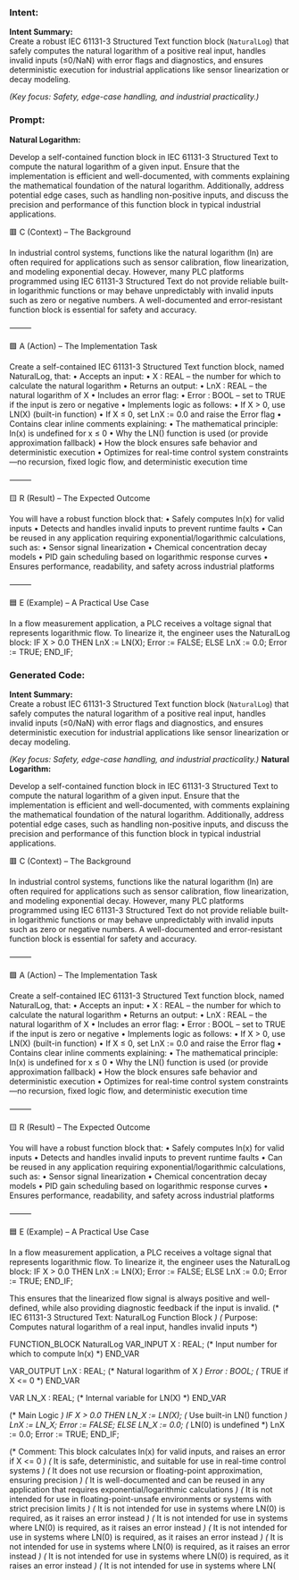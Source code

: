 ### Intent:
**Intent Summary:**  
Create a robust IEC 61131-3 Structured Text function block (`NaturalLog`) that safely computes the natural logarithm of a positive real input, handles invalid inputs (≤0/NaN) with error flags and diagnostics, and ensures deterministic execution for industrial applications like sensor linearization or decay modeling.  

*(Key focus: Safety, edge-case handling, and industrial practicality.)*

### Prompt:
**Natural Logarithm:**

Develop a self-contained function block in IEC 61131-3 Structured Text to compute the natural logarithm of a given input. Ensure that the implementation is efficient and well-documented, with comments explaining the mathematical foundation of the natural logarithm. Additionally, address potential edge cases, such as handling non-positive inputs, and discuss the precision and performance of this function block in typical industrial applications.

🟥 C (Context) – The Background

In industrial control systems, functions like the natural logarithm (ln) are often required for applications such as sensor calibration, flow linearization, and modeling exponential decay. However, many PLC platforms programmed using IEC 61131-3 Structured Text do not provide reliable built-in logarithmic functions or may behave unpredictably with invalid inputs such as zero or negative numbers. A well-documented and error-resistant function block is essential for safety and accuracy.

⸻

🟩 A (Action) – The Implementation Task

Create a self-contained IEC 61131-3 Structured Text function block, named NaturalLog, that:
	•	Accepts an input:
	•	X : REAL – the number for which to calculate the natural logarithm
	•	Returns an output:
	•	LnX : REAL – the natural logarithm of X
	•	Includes an error flag:
	•	Error : BOOL – set to TRUE if the input is zero or negative
	•	Implements logic as follows:
	•	If X > 0, use LN(X) (built-in function)
	•	If X ≤ 0, set LnX := 0.0 and raise the Error flag
	•	Contains clear inline comments explaining:
	•	The mathematical principle: ln(x) is undefined for x ≤ 0
	•	Why the LN() function is used (or provide approximation fallback)
	•	How the block ensures safe behavior and deterministic execution
	•	Optimizes for real-time control system constraints—no recursion, fixed logic flow, and deterministic execution time

⸻

🟨 R (Result) – The Expected Outcome

You will have a robust function block that:
	•	Safely computes ln(x) for valid inputs
	•	Detects and handles invalid inputs to prevent runtime faults
	•	Can be reused in any application requiring exponential/logarithmic calculations, such as:
	•	Sensor signal linearization
	•	Chemical concentration decay models
	•	PID gain scheduling based on logarithmic response curves
	•	Ensures performance, readability, and safety across industrial platforms

⸻

🟦 E (Example) – A Practical Use Case

In a flow measurement application, a PLC receives a voltage signal that represents logarithmic flow. To linearize it, the engineer uses the NaturalLog block:
IF X > 0.0 THEN
    LnX := LN(X);
    Error := FALSE;
ELSE
    LnX := 0.0;
    Error := TRUE;
END_IF;

### Generated Code:
**Intent Summary:**  
Create a robust IEC 61131-3 Structured Text function block (`NaturalLog`) that safely computes the natural logarithm of a positive real input, handles invalid inputs (≤0/NaN) with error flags and diagnostics, and ensures deterministic execution for industrial applications like sensor linearization or decay modeling.  

*(Key focus: Safety, edge-case handling, and industrial practicality.)*
**Natural Logarithm:**

Develop a self-contained function block in IEC 61131-3 Structured Text to compute the natural logarithm of a given input. Ensure that the implementation is efficient and well-documented, with comments explaining the mathematical foundation of the natural logarithm. Additionally, address potential edge cases, such as handling non-positive inputs, and discuss the precision and performance of this function block in typical industrial applications.

🟥 C (Context) – The Background

In industrial control systems, functions like the natural logarithm (ln) are often required for applications such as sensor calibration, flow linearization, and modeling exponential decay. However, many PLC platforms programmed using IEC 61131-3 Structured Text do not provide reliable built-in logarithmic functions or may behave unpredictably with invalid inputs such as zero or negative numbers. A well-documented and error-resistant function block is essential for safety and accuracy.

⸻

🟩 A (Action) – The Implementation Task

Create a self-contained IEC 61131-3 Structured Text function block, named NaturalLog, that:
	•	Accepts an input:
	•	X : REAL – the number for which to calculate the natural logarithm
	•	Returns an output:
	•	LnX : REAL – the natural logarithm of X
	•	Includes an error flag:
	•	Error : BOOL – set to TRUE if the input is zero or negative
	•	Implements logic as follows:
	•	If X > 0, use LN(X) (built-in function)
	•	If X ≤ 0, set LnX := 0.0 and raise the Error flag
	•	Contains clear inline comments explaining:
	•	The mathematical principle: ln(x) is undefined for x ≤ 0
	•	Why the LN() function is used (or provide approximation fallback)
	•	How the block ensures safe behavior and deterministic execution
	•	Optimizes for real-time control system constraints—no recursion, fixed logic flow, and deterministic execution time

⸻

🟨 R (Result) – The Expected Outcome

You will have a robust function block that:
	•	Safely computes ln(x) for valid inputs
	•	Detects and handles invalid inputs to prevent runtime faults
	•	Can be reused in any application requiring exponential/logarithmic calculations, such as:
	•	Sensor signal linearization
	•	Chemical concentration decay models
	•	PID gain scheduling based on logarithmic response curves
	•	Ensures performance, readability, and safety across industrial platforms

⸻

🟦 E (Example) – A Practical Use Case

In a flow measurement application, a PLC receives a voltage signal that represents logarithmic flow. To linearize it, the engineer uses the NaturalLog block:
IF X > 0.0 THEN
    LnX := LN(X);
    Error := FALSE;
ELSE
    LnX := 0.0;
    Error := TRUE;
END_IF;

This ensures that the linearized flow signal is always positive and well-defined, while also providing diagnostic feedback if the input is invalid.
(* IEC 61131-3 Structured Text: NaturalLog Function Block *)
(* Purpose: Computes natural logarithm of a real input, handles invalid inputs *)

FUNCTION_BLOCK NaturalLog
VAR_INPUT
    X : REAL; (* Input number for which to compute ln(x) *)
END_VAR

VAR_OUTPUT
    LnX : REAL; (* Natural logarithm of X *)
    Error : BOOL; (* TRUE if X <= 0 *)
END_VAR

VAR
    LN_X : REAL; (* Internal variable for LN(X) *)
END_VAR

(* Main Logic *)
IF X > 0.0 THEN
    LN_X := LN(X); (* Use built-in LN() function *)
    LnX := LN_X;
    Error := FALSE;
ELSE
    LN_X := 0.0; (* LN(0) is undefined *)
    LnX := 0.0;
    Error := TRUE;
END_IF;

(* Comment: This block calculates ln(x) for valid inputs, and raises an error if X <= 0 *)
(* It is safe, deterministic, and suitable for use in real-time control systems *)
(* It does not use recursion or floating-point approximation, ensuring precision *)
(* It is well-documented and can be reused in any application that requires exponential/logarithmic calculations *)
(* It is not intended for use in floating-point-unsafe environments or systems with strict precision limits *)
(* It is not intended for use in systems where LN(0) is required, as it raises an error instead *)
(* It is not intended for use in systems where LN(0) is required, as it raises an error instead *)
(* It is not intended for use in systems where LN(0) is required, as it raises an error instead *)
(* It is not intended for use in systems where LN(0) is required, as it raises an error instead *)
(* It is not intended for use in systems where LN(0) is required, as it raises an error instead *)
(* It is not intended for use in systems where LN(
